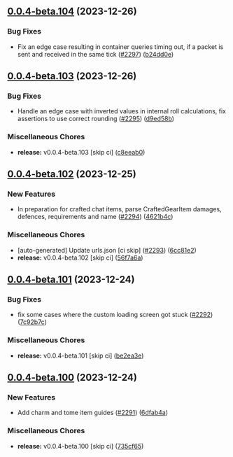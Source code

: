 ## [0.0.4-beta.104](https://github.com/Wynntils/Artemis/compare/v0.0.4-beta.103...v0.0.4-beta.104) (2023-12-26)


### Bug Fixes

* Fix an edge case resulting in container queries timing out, if a packet is sent and received in the same tick ([#2297](https://github.com/Wynntils/Artemis/issues/2297)) ([b24dd0e](https://github.com/Wynntils/Artemis/commit/b24dd0e580edf5cf773b4e72c94c3822066519a3))

## [0.0.4-beta.103](https://github.com/Wynntils/Artemis/compare/v0.0.4-beta.102...v0.0.4-beta.103) (2023-12-26)


### Bug Fixes

* Handle an edge case with inverted values in internal roll calculations, fix assertions to use correct rounding ([#2295](https://github.com/Wynntils/Artemis/issues/2295)) ([d9ed58b](https://github.com/Wynntils/Artemis/commit/d9ed58b6093b257411d160678b4563f531afb04f))


### Miscellaneous Chores

* **release:** v0.0.4-beta.103 [skip ci] ([c8eeab0](https://github.com/Wynntils/Artemis/commit/c8eeab020416f2b5d0556778c55c643518834a8e))

## [0.0.4-beta.102](https://github.com/Wynntils/Artemis/compare/v0.0.4-beta.101...v0.0.4-beta.102) (2023-12-25)


### New Features

* In preparation for crafted chat items, parse CraftedGearItem damages, defences, requirements and name ([#2294](https://github.com/Wynntils/Artemis/issues/2294)) ([4621b4c](https://github.com/Wynntils/Artemis/commit/4621b4c4935212e55afd0c4a6db388b0e05dc21e))


### Miscellaneous Chores

* [auto-generated] Update urls.json [ci skip] ([#2293](https://github.com/Wynntils/Artemis/issues/2293)) ([6cc81e2](https://github.com/Wynntils/Artemis/commit/6cc81e217ccfc54fc1f4809686de3a78b4927675))
* **release:** v0.0.4-beta.102 [skip ci] ([56f7a6a](https://github.com/Wynntils/Artemis/commit/56f7a6ac8dc7ebfec4315f6a0877914112d9ad6f))

## [0.0.4-beta.101](https://github.com/Wynntils/Artemis/compare/v0.0.4-beta.100...v0.0.4-beta.101) (2023-12-24)


### Bug Fixes

* fix some cases where the custom loading screen got stuck ([#2292](https://github.com/Wynntils/Artemis/issues/2292)) ([7c92b7c](https://github.com/Wynntils/Artemis/commit/7c92b7cdc028386ed64506f1c067323c8e90dd70))


### Miscellaneous Chores

* **release:** v0.0.4-beta.101 [skip ci] ([be2ea3e](https://github.com/Wynntils/Artemis/commit/be2ea3e815c81666bc5edb798ca228689e481b1c))

## [0.0.4-beta.100](https://github.com/Wynntils/Artemis/compare/v0.0.4-beta.99...v0.0.4-beta.100) (2023-12-24)


### New Features

* Add charm and tome item guides ([#2291](https://github.com/Wynntils/Artemis/issues/2291)) ([6dfab4a](https://github.com/Wynntils/Artemis/commit/6dfab4ad7ca0dc83fb7c06f01d5c35636446dec6))


### Miscellaneous Chores

* **release:** v0.0.4-beta.100 [skip ci] ([735cf65](https://github.com/Wynntils/Artemis/commit/735cf652117c00bc3b2d0f7346f972723f4050d2))

